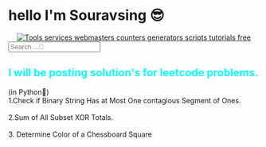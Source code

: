 <h1><b>hello I'm Souravsing 😎</b></h1>
<div style="text-align:center;"><script type="text/javascript" src="http://services.webestools.com/cpt_pages_views/73548-13-5.js"></script></div><a href="http://www.webestools.com/" style="display:block;text-align:center;" title="Tools services webmasters counters generators scripts tutorials free"><img src="http://www.webestools.com/images/ban03.gif" alt="Tools services webmasters counters generators scripts tutorials free" /></a>
<input id="searchbar" onkeyup="search_animal()" type="text"
        name="search" placeholder="Search ...🔎">
<h2 style="color:aqua">I will be posting solution's for leetcode problems.</h2>
(in Python🐍)
<br>
<a href="1" style="text-decoration:none" class="blog">1.Check if Binary String Has at Most One contagious Segment of Ones.</a><br><br>
<a href="2" style="text-decoration:none" class="blog">2.Sum of All Subset XOR Totals.</a><br><br>
<a href="3" style="text-decoration:none" class="blog">3. Determine Color of a Chessboard Square</a><br><br>
<script src="./search.js"></script>
